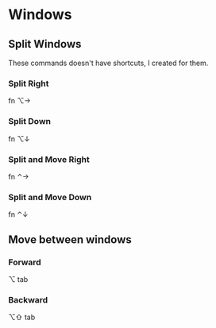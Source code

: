 # Windows

## Split Windows
These commands doesn't have shortcuts, I created for them.
### Split Right
fn ⌥→
### Split Down
fn ⌥↓
### Split and Move Right
fn ⌃→
### Split and Move Down
fn ⌃↓

## Move between windows
### Forward
⌥ tab
### Backward
⌥⇧ tab
